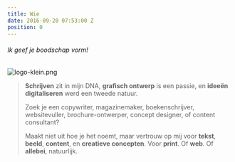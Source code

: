 ```yaml
---
title: Wie
date: 2016-09-20 07:53:00 Z
position: 0
---
```


###### Ik geef je boodschap vorm!
![logo-klein.png](/uploads/logo-klein.png)


> **Schrijven** zit in mijn DNA, **grafisch ontwerp** is een passie, en **ideeën digitaliseren** werd een tweede natuur. 
> 
> 
> Zoek je een copywriter, magazinemaker, boekenschrijver, websitevuller, brochure-ontwerper, concept designer, of content consultant? 
> 
> 
> Maakt niet uit hoe je het noemt, maar vertrouw op mij voor **tekst**, **beeld**, **content**, en **creatieve concepten**. Voor **print**. Of **web**. Of **allebei**, natuurlijk.